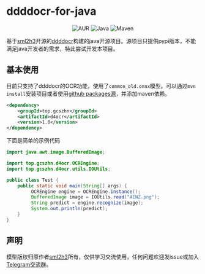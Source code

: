 # ddddocr-for-java
<div style="text-align: center">

![AUR](https://img.shields.io/badge/license-Apache%202.0-blue.svg)
![Java](https://img.shields.io/badge/Java%2011-passing-success.svg)
![Maven](https://img.shields.io/badge/Maven%203.6.3-building-success.svg)

</div>

基于[sml2h3](https://github.com/sml2h3)开源的[ddddocr](https://github.com/sml2h3/ddddocr)构建的java开源项目。源项目只提供pypi版本，不能满足java开发者的需求，特此尝试开发本项目。

## 基本使用
目前只支持了ddddocr的OCR功能，使用了`common_old.onnx`模型。可以通过`mvn install`安装项目或者使用[github packages源](https://github.com/GCS-ZHN/ddddocr-for-java/packages)，并添加maven依赖。
```xml
<dependency>
    <groupId>top.gcszhn</groupId>
    <artifactId>d4ocr</artifactId>
    <version>1.0</version>
</dependency>
```
下面是简单的示例代码
```java
import java.awt.image.BufferedImage;

import top.gcszhn.d4ocr.OCREngine;
import top.gcszhn.d4ocr.utils.IOUtils;

public class Test {
    public static void main(String[] args) {
         OCREngine engine = OCREngine.instance();
         BufferedImage image = IOUtils.read("AENZ.png");
         String predict = engine.recognize(image);
         System.out.println(predict);
    }
}
```

## 声明
模型版权归原作者[sml2h3](https://github.com/sml2h3)所有，仅供学习交流使用，任何问题欢迎发issue或加入[Telegram交流群](https://t.me/zjuers)。
